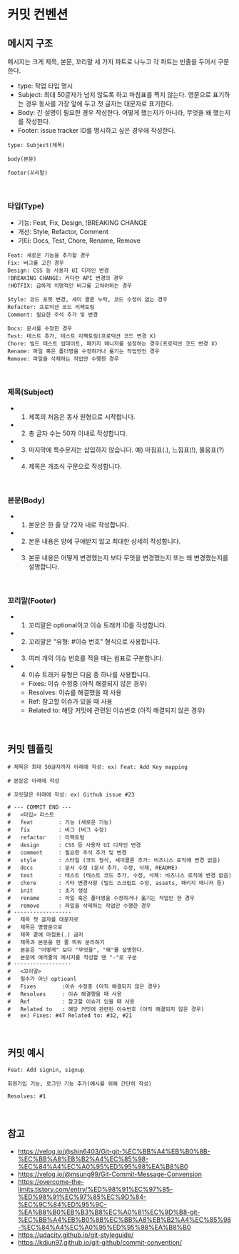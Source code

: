 # 커밋 컨벤션

## 메시지 구조

메시지는 크게 제목, 본문, 꼬리말 세 가지 파트로 나누고 각 파트는 빈줄을 두어서 구분한다.  
 - type: 작업 타입 명시
 - Subject: 최대 50글자가 넘지 않도록 하고 마침표를 찍지 않는다. 영문으로 표기하는 경우 동사를 가장 앞에 두고 첫 글자는 대문자로 표기한다.
 - Body: 긴 설명이 필요한 경우 작성한다. 어떻게 했는지가 아니라, 무엇을 왜 했는지를 작성한다.
 - Footer: issue tracker ID를 명시하고 싶은 경우에 작성한다.

```
type: Subject(제목)

body(본문)

footer(꼬리말)
```

<br/>

### 타입(Type)

 - 기능: Feat, Fix, Design, !BREAKING CHANGE
 - 개선: Style, Refactor, Comment
 - 기타: Docs, Test, Chore, Rename, Remove
```
Feat: 새로운 기능을 추가할 경우
Fix: 버그를 고친 경우
Design: CSS 등 사용자 UI 디자인 변경
!BREAKING CHANGE: 커다란 API 변경의 경우
!HOTFIX: 급하게 치명적인 버그를 고쳐야하는 경우

Style: 코드 포맷 변경, 세미 콜론 누락, 코드 수정이 없는 경우
Refactor: 프로덕션 코드 리팩토링
Comment: 필요한 주석 추가 및 변경

Docs: 문서를 수정한 경우
Test: 테스트 추가, 테스트 리팩토링(프로덕션 코드 변경 X)
Chore: 빌드 태스트 업데이트, 패키지 매니저를 설정하는 경우(프로덕션 코드 변경 X)
Rename: 파일 혹은 폴더명을 수정하거나 옮기는 작업만인 경우
Remove: 파일을 삭제하는 작업만 수행한 경우
```

<br/>

### 제목(Subject)

 - 1. 제목의 처음은 동사 원형으로 시작합니다.
 - 2. 총 글자 수는 50자 이내로 작성합니다.
 - 3. 마지막에 특수문자는 삽입하지 않습니다. 예) 마침표(.), 느낌표(!), 물음표(?)
 - 4. 제목은 개조식 구문으로 작성합니다.

<br/>

### 본문(Body)

 - 1. 본문은 한 줄 당 72자 내로 작성합니다.
 - 2. 본문 내용은 양에 구애받지 않고 최대한 상세히 작성합니다.
 - 3. 본문 내용은 어떻게 변경했는지 보다 무엇을 변경했는지 또는 왜 변경했는지를 설명합니다.

<br/>

### 꼬리말(Footer)

 - 1. 꼬리말은 optional이고 이슈 트래커 ID를 작성합니다.
 - 2. 꼬리말은 "유형: #이슈 번호" 형식으로 사용합니다.
 - 3. 여러 개의 이슈 번호를 적을 때는 쉼표로 구분합니다.
 - 4. 이슈 트래커 유형은 다음 중 하나를 사용합니다.
    - Fixes: 이슈 수정중 (아직 해결되지 않은 경우)
    - Resolves: 이슈를 해결했을 때 사용
    - Ref: 참고할 이슈가 있을 때 사용
    - Related to: 해당 커밋에 관련된 이슈번호 (아직 해결되지 않은 경우)

<br/>

## 커밋 템플릿

```
# 제목은 최대 50글자까지 아래에 작성: ex) Feat: Add Key mapping  

# 본문은 아래에 작성  

# 꼬릿말은 아래에 작성: ex) Github issue #23  

# --- COMMIT END ---  
#   <타입> 리스트  
#   feat        : 기능 (새로운 기능)  
#   fix         : 버그 (버그 수정)  
#   refactor    : 리팩토링  
#   design      : CSS 등 사용자 UI 디자인 변경  
#   comment     : 필요한 주석 추가 및 변경  
#   style       : 스타일 (코드 형식, 세미콜론 추가: 비즈니스 로직에 변경 없음)  
#   docs        : 문서 수정 (문서 추가, 수정, 삭제, README)  
#   test        : 테스트 (테스트 코드 추가, 수정, 삭제: 비즈니스 로직에 변경 없음)  
#   chore       : 기타 변경사항 (빌드 스크립트 수정, assets, 패키지 매니저 등)  
#   init        : 초기 생성  
#   rename      : 파일 혹은 폴더명을 수정하거나 옮기는 작업만 한 경우  
#   remove      : 파일을 삭제하는 작업만 수행한 경우  
# ------------------  
#   제목 첫 글자를 대문자로  
#   제목은 명령문으로  
#   제목 끝에 마침표(.) 금지  
#   제목과 본문을 한 줄 띄워 분리하기  
#   본문은 "어떻게" 보다 "무엇을", "왜"를 설명한다.  
#   본문에 여러줄의 메시지를 작성할 땐 "-"로 구분  
# ------------------  
#   <꼬리말>  
#   필수가 아닌 optioanl  
#   Fixes        :이슈 수정중 (아직 해결되지 않은 경우)  
#   Resolves     : 이슈 해결했을 때 사용  
#   Ref          : 참고할 이슈가 있을 때 사용  
#   Related to   : 해당 커밋에 관련된 이슈번호 (아직 해결되지 않은 경우)  
#   ex) Fixes: #47 Related to: #32, #21  
```

<br/>

## 커밋 예시

```
Feat: Add signin, signup  
  
회원가입 기능, 로그인 기능 추가(예시를 위해 간단히 작성)  

Resolves: #1
```

<br/>

## 참고

 - https://velog.io/@shin6403/Git-git-%EC%BB%A4%EB%B0%8B-%EC%BB%A8%EB%B2%A4%EC%85%98-%EC%84%A4%EC%A0%95%ED%95%98%EA%B8%B0
 - https://velog.io/@msung99/Git-Commit-Message-Convension
 - https://overcome-the-limits.tistory.com/entry/%ED%98%91%EC%97%85-%ED%98%91%EC%97%85%EC%9D%84-%EC%9C%84%ED%95%9C-%EA%B8%B0%EB%B3%B8%EC%A0%81%EC%9D%B8-git-%EC%BB%A4%EB%B0%8B%EC%BB%A8%EB%B2%A4%EC%85%98-%EC%84%A4%EC%A0%95%ED%95%98%EA%B8%B0
 - https://udacity.github.io/git-styleguide/
 - https://kdjun97.github.io/git-github/commit-convention/